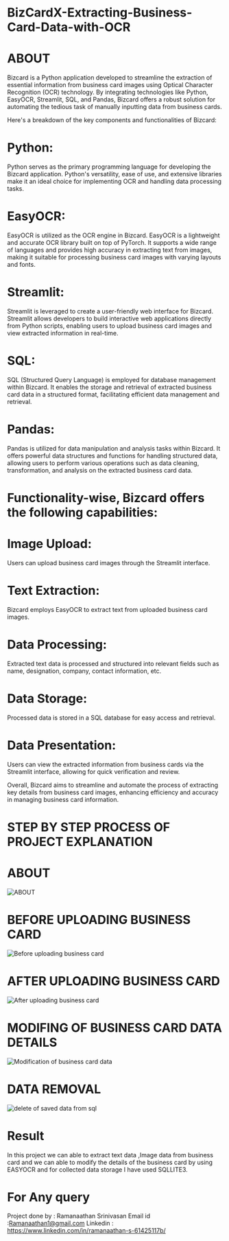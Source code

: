 # BizCardX-Extracting-Business-Card-Data-with-OCR
# ABOUT
Bizcard is a Python application developed to streamline the extraction of essential information from business card images using Optical Character Recognition (OCR) technology. By integrating technologies like Python, EasyOCR, Streamlit, SQL, and Pandas, Bizcard offers a robust solution for automating the tedious task of manually inputting data from business cards.

Here's a breakdown of the key components and functionalities of Bizcard:

# Python:
Python serves as the primary programming language for developing the Bizcard application. Python's versatility, ease of use, and extensive libraries make it an ideal choice for implementing OCR and handling data processing tasks.

# EasyOCR:
EasyOCR is utilized as the OCR engine in Bizcard. EasyOCR is a lightweight and accurate OCR library built on top of PyTorch. It supports a wide range of languages and provides high accuracy in extracting text from images, making it suitable for processing business card images with varying layouts and fonts.

# Streamlit:
Streamlit is leveraged to create a user-friendly web interface for Bizcard. Streamlit allows developers to build interactive web applications directly from Python scripts, enabling users to upload business card images and view extracted information in real-time.

# SQL: 
SQL (Structured Query Language) is employed for database management within Bizcard. It enables the storage and retrieval of extracted business card data in a structured format, facilitating efficient data management and retrieval.

# Pandas:
Pandas is utilized for data manipulation and analysis tasks within Bizcard. It offers powerful data structures and functions for handling structured data, allowing users to perform various operations such as data cleaning, transformation, and analysis on the extracted business card data.

# Functionality-wise, Bizcard offers the following capabilities:

# Image Upload:
Users can upload business card images through the Streamlit interface.

# Text Extraction:
Bizcard employs EasyOCR to extract text from uploaded business card images.

# Data Processing:
Extracted text data is processed and structured into relevant fields such as name, designation, company, contact information, etc.

# Data Storage:
Processed data is stored in a SQL database for easy access and retrieval.
   
# Data Presentation: 
Users can view the extracted information from business cards via the Streamlit interface, allowing for quick verification and review.

Overall, Bizcard aims to streamline and automate the process of extracting key details from business card images, enhancing efficiency and accuracy in managing business card information.

# STEP BY STEP PROCESS OF PROJECT EXPLANATION
# ABOUT

![ABOUT ](https://github.com/Ramanaathan2000/BizCardX-Extracting-Business-Card-Data-with-OCR/assets/113617103/b030d1a4-bbb3-49d5-9c7c-33ed235b6cf6) 

# BEFORE UPLOADING BUSINESS CARD 
![Before uploading business card](https://github.com/Ramanaathan2000/BizCardX-Extracting-Business-Card-Data-with-OCR/assets/113617103/1bb7c1a9-99b2-41b3-a63b-f035b52e76cd)

# AFTER UPLOADING BUSINESS CARD 

![After uploading business card ](https://github.com/Ramanaathan2000/BizCardX-Extracting-Business-Card-Data-with-OCR/assets/113617103/b9ba6166-f351-47e2-ac37-75836c97d998)

# MODIFING OF BUSINESS CARD DATA DETAILS

![Modification of business card data](https://github.com/Ramanaathan2000/BizCardX-Extracting-Business-Card-Data-with-OCR/assets/113617103/4fec75ad-46ea-4cd5-9a64-6b3346e41f3a)

# DATA REMOVAL


![delete of saved data from sql](https://github.com/Ramanaathan2000/BizCardX-Extracting-Business-Card-Data-with-OCR/assets/113617103/29a3138a-d37f-463a-9f06-45a08160038f)


# Result
In this project we can able to  extract text data ,Image data from business card and we can able to modify the details of the business card by using EASYOCR and for collected data storage I have used SQLLITE3.

# For Any query
Project done by : Ramanaathan Srinivasan
Email id :Ramanaathan1@gmail.com
Linkedin : https://www.linkedin.com/in/ramanaathan-s-61425117b/



